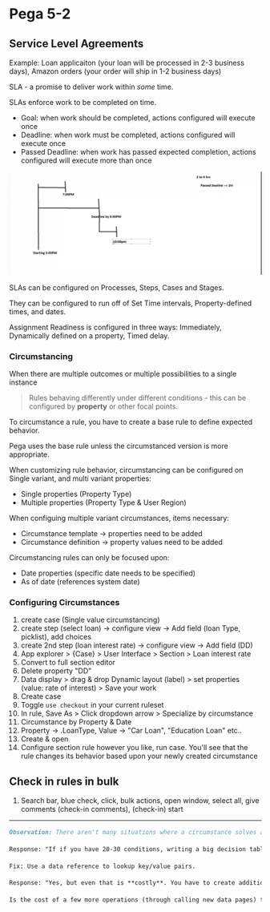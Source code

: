 # Pega 5-2

## Service Level Agreements

Example: Loan applicaiton (your loan will be processed in 2-3 business days), Amazon orders (your order will ship in 1-2 business days)

SLA - a promise to deliver work within _some_ time.

SLAs enforce work to be completed on time.

- Goal: when work should be completed, actions configured will execute once
- Deadline: when work must be completed, actions configured will execute once
- Passed Deadline: when work has passed expected completion, actions configured will execute more than once

<img src="./images/sla-diagram.png"/>

SLAs can be configured on Processes, Steps, Cases and Stages.

They can be configured to run off of Set Time intervals, Property-defined times, and dates.

Assignment Readiness is configured in three ways: Immediately, Dynamically defined on a property, Timed delay.

### Circumstancing

When there are multiple outcomes or multiple possibilities to a single instance

> Rules behaving differently under different conditions - this can be configured by **property** or other focal points.

To circumstance a rule, you have to create a base rule to define expected behavior.

Pega uses the base rule unless the circumstanced version is more appropriate.

When customizing rule behavior, circumstancing can be configured on Single variant, and multi variant properties:

- Single properties (Property Type)
- Multiple properties (Property Type & User Region)

When configuing multiple variant circumstances, items necessary:

- Circumstance template -> properties need to be added
- Circumstance definition -> property values need to be added

Circumstancing rules can only be focused upon:

- Date properties (specific date needs to be specified)
- As of date (references system date)

### Configuring Circumstances

1. create case (Single value circumstancing)
2. create step (select loan) -> configure view -> Add field (loan Type, picklist), add choices
3. create 2nd step (loan interest rate) -> configure view -> Add field (DD)
4. App explorer > {Case} > User Interface > Section > Loan interest rate
5. Convert to full section editor
6. Delete property "DD"
7. Data display > drag & drop Dynamic layout (label) > set properties (value: rate of interest) > Save your work
8. Create case
9. Toggle `use checkout` in your current ruleset
10. In rule, Save As > Click dropdown arrow > Specialize by circumstance
11. Circumstance by Property & Date
12. Property -> .LoanType, Value -> "Car Loan", "Education Loan" etc..
13. Create & open
14. Configure section rule however you like, run case. You'll see that the rule changes its behavior based upon your newly created circumstance

## Check in rules in bulk

1. Search bar, blue check, click, bulk actions, open window, select all, give comments (check-in comments), (check-in) start

---

```md
Observation: There aren't many situations where a circumstance solves a problem that a Decision Table or comparable rules could not.

Response: "If if you have 20-30 conditions, writing a big decision table can be hectic. Additionally, a Decision Table will evaluate each and every condition until a match is met, which takes more time.

Fix: Use a data reference to lookup key/value pairs.

Response: "Yes, but even that is **costly**. You have to create additional data pages each call"

Is the cost of a few more operations (through calling new data pages) truly **more expensive** than the added complexities a Circumstance brings?
```

